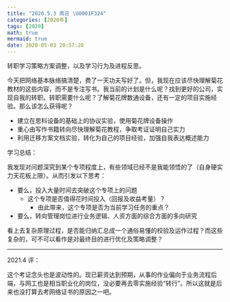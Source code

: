 ```yaml
---
title: "2020.5.3 周日 \U0001F324"
categories: [2020年]
tags: [2020]
math: true
mermaid: true
date: 2020-05-03 20:57:20
---
```


转职学习策略方案调整，以及学习行为及进程反思。<!-- more -->

今天把网络基本脉络搞清楚，费了一天功夫写好了。但，我现在应该尽快理解菊花教材的这些内容，而不是专注写书。我当前的计划是什么呢？找到更好的公司，实现自我的转职。转职需要什么呢？了解菊花牌数通设备，还有一定的项目实施经验。那么该怎么获得呢？

* 建立在思科设备的基础上的协议实验，使用菊花牌设备操作
* 重心由写作书籍转向尽快理解菊花教程，争取考证证明自己实力
* 利用迁移方案文档实验，转化为自己的项目经验，加强自我表达概述能力

学习总结：

我发现对问题深究到某个专项程度上，有些领域已经不是我能领悟的了（自身硬实力天花板上限）。从而引发以下思考：

* 要么，投入大量时间去突破这个专项上的问题
    * 这个专项是否值得花时间投入（回报及收益考量）？
        * 由此带来，这个专项是否为当前学习任务的重点？
* 要么，转向管理岗位进行业务逻辑、人资方面的综合方面的多向研究

看上去复杂原理过程，是否能归纳汇总成一个通俗易懂的校验及运作过程？而这些复杂的，可不可以看作是对最终目的进行优化及策略调整？

---

2021.4 评：

这个考证念头也是波动性的。现已薪资达到预期，从事的作业偏向于业务流程后端，与网工也是相当职业化的岗位，没必要再去零实施经验“转行”。所以这就是后来也没打算去考网络证书的原因之一吧。
